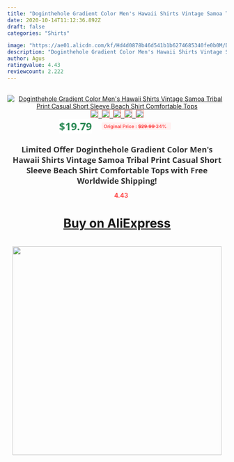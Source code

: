 ```yaml
---
title: "Doginthehole Gradient Color Men's Hawaii Shirts Vintage Samoa Tribal Print Casual Short Sleeve Beach Shirt Comfortable Tops"
date: 2020-10-14T11:12:36.892Z
draft: false
categories: "Shirts"

image: "https://ae01.alicdn.com/kf/Hd4d0878b46d541b1b6274685340fe0b0M/Doginthehole-Gradient-Color-Men-s-Hawaii-Shirts-Vintage-Samoa-Tribal-Print-Casual-Short-Sleeve-Beach-Shirt.jpg"
description: "Doginthehole Gradient Color Men's Hawaii Shirts Vintage Samoa Tribal Print Casual Short Sleeve Beach Shirt Comfortable Tops"
author: Agus
ratingvalue: 4.43
reviewcount: 2.222
---
```

<br>
<div style="text-align: center;">
<a href="https://s.click.aliexpress.com/e/_AarTIl" target="_blank" rel="nofollow noopener noreferrer"><img alt="Doginthehole Gradient Color Men's Hawaii Shirts Vintage Samoa Tribal Print Casual Short Sleeve Beach Shirt Comfortable Tops" class="magnifier-image" src="https://ae01.alicdn.com/kf/Hd4d0878b46d541b1b6274685340fe0b0M/Doginthehole-Gradient-Color-Men-s-Hawaii-Shirts-Vintage-Samoa-Tribal-Print-Casual-Short-Sleeve-Beach-Shirt.jpg_640x640.jpg">
<br>
<img style="border:1px solid salmon" src="https://ae01.alicdn.com/kf/Hd4d0878b46d541b1b6274685340fe0b0M/Doginthehole-Gradient-Color-Men-s-Hawaii-Shirts-Vintage-Samoa-Tribal-Print-Casual-Short-Sleeve-Beach-Shirt.jpg_120x120.jpg">&nbsp;&nbsp;<img style="border:1px solid salmon" src="https://ae01.alicdn.com/kf/Hc38e6584b59d4c73abc9f78f91aaaec66/Doginthehole-Gradient-Color-Men-s-Hawaii-Shirts-Vintage-Samoa-Tribal-Print-Casual-Short-Sleeve-Beach-Shirt.png_120x120.jpg">&nbsp;&nbsp;<img style="border:1px solid salmon" src="https://ae01.alicdn.com/kf/H587b63b77ff04740991d19f77211f5afg/Doginthehole-Gradient-Color-Men-s-Hawaii-Shirts-Vintage-Samoa-Tribal-Print-Casual-Short-Sleeve-Beach-Shirt.jpg_120x120.jpg">&nbsp;&nbsp;<img style="border:1px solid salmon" src="https://ae01.alicdn.com/kf/Hf189b4bf47e0425b8073c7139ace282bv/Doginthehole-Gradient-Color-Men-s-Hawaii-Shirts-Vintage-Samoa-Tribal-Print-Casual-Short-Sleeve-Beach-Shirt.jpg_120x120.jpg">&nbsp;&nbsp;<img style="border:1px solid salmon" src="https://ae01.alicdn.com/kf/H5a7af24c481f48fcaafec87d1add1378d/Doginthehole-Gradient-Color-Men-s-Hawaii-Shirts-Vintage-Samoa-Tribal-Print-Casual-Short-Sleeve-Beach-Shirt.jpg_120x120.jpg"></a></div><br0>
<div style="text-align: center;"><span style="background-color: white; border: 0px; box-sizing: border-box; color: seagreen; display: inline-block; font-family: &quot;open sans&quot; , &quot;arial&quot; , &quot;helvetica&quot; , sans-serif , &quot;heiti&quot;; font-size: 24px; font-stretch: inherit; font-weight: 700; line-height: inherit; margin: 0px 10px 0px 0px; padding: 0px; vertical-align: middle;">$19.79 </span>
<span style="background: rgb(255 , 241 , 241); border-radius: 3px; border: 0px; box-sizing: border-box; color: #ff4747; display: inline-block; font-family: inherit; font-size: 12px; font-stretch: inherit; font-style: inherit; font-variant: inherit; font-weight: 600; line-height: inherit; margin: 0px; padding: 2px 5px; transform: scale(0.9); vertical-align: middle;">Original Price : <b style="text-decoration: line-through;">$29.99 </b> 34%&nbsp;&nbsp;</span></div>
<h1 style="color: #333333; display: inline-block; font-family: &quot;open sans&quot; , &quot;arial&quot; , &quot;helvetica&quot; , sans-serif , &quot;heiti&quot;; font-size: 18px; font-stretch: inherit; font-weight: 700; text-align: center;">Limited Offer Doginthehole Gradient Color Men's Hawaii Shirts Vintage Samoa Tribal Print Casual Short Sleeve Beach Shirt Comfortable Tops with Free Worldwide Shipping!</h1>
<div style="color: #ff4747; text-align: center;">
<img src="https://4.bp.blogspot.com/-M0ZcTcb-5uY/XleCXlxnR4I/AAAAAAAAAEc/OrjgMkXV1oMQFaCRZj5HQwOCBcu3w1FegCPcBGAYYCw/s1600/star.png" style="height: 15px;">&nbsp;<b>4.43</b></div>
<div class="button_cont" align="center"><a class="buynow_a" href="https://s.click.aliexpress.com/e/_AarTIl" target="_blank" rel="nofollow noopener noreferrer"><H1>Buy on AliExpress</H1></a></div><br>
<div class="separator" style="clear: both; text-align: center;">
<img src="https://lh3.googleusercontent.com/-pTy5HemUv9M/XlePHvY0dAI/AAAAAAAAAE4/0nX5iRUoIWY8eMW9Dpxeirr157OZliDIgCLcBGAsYHQ/s1600/badge.gif" width="480">
</div>

